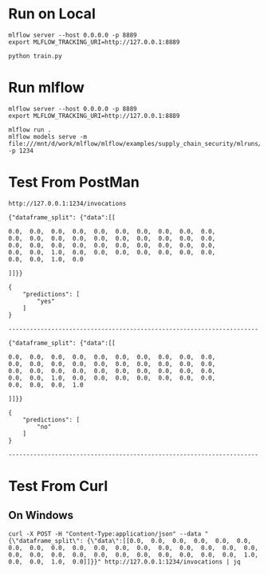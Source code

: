 # Run on Local
    mlflow server --host 0.0.0.0 -p 8889
    export MLFLOW_TRACKING_URI=http://127.0.0.1:8889

    python train.py

# Run mlflow

    mlflow server --host 0.0.0.0 -p 8889
    export MLFLOW_TRACKING_URI=http://127.0.0.1:8889
    
    mlflow run .
    mlflow models serve -m file:///mnt/d/work/mlflow/mlflow/examples/supply_chain_security/mlruns/0/2848e2593fc24c7cbcef69b5ad8ec148/artifacts/model -p 1234

# Test From PostMan


    http://127.0.0.1:1234/invocations

    {"dataframe_split": {"data":[[
    
    0.0,  0.0,  0.0,  0.0,  0.0,  0.0,  0.0,  0.0,  0.0,  0.0,  
    0.0,  0.0,  0.0,  0.0,  0.0,  0.0,  0.0,  0.0,  0.0,  0.0,  
    0.0,  0.0,  0.0,  0.0,  0.0,  0.0,  0.0,  0.0,  0.0,  0.0,
    0.0,  0.0,  1.0,  0.0,  0.0,  0.0,  0.0,  0.0,  0.0,  0.0,  
    0.0,  0.0,  1.0,  0.0
    
    ]]}}

    {
        "predictions": [
            "yes"
        ]
    }

    ----------------------------------------------------------------------

    {"dataframe_split": {"data":[[
    
    0.0,  0.0,  0.0,  0.0,  0.0,  0.0,  0.0,  0.0,  0.0,  0.0,  
    0.0,  0.0,  0.0,  0.0,  0.0,  0.0,  0.0,  0.0,  0.0,  0.0,  
    0.0,  0.0,  0.0,  0.0,  0.0,  0.0,  0.0,  0.0,  0.0,  0.0,
    0.0,  0.0,  1.0,  0.0,  0.0,  0.0,  0.0,  0.0,  0.0,  0.0,  
    0.0,  0.0,  0.0,  1.0
    
    ]]}}

    {
        "predictions": [
            "no"
        ]
    }

    ----------------------------------------------------------------------



# Test From Curl

## On Windows

    curl -X POST -H "Content-Type:application/json" --data "{\"dataframe_split\": {\"data\":[[0.0,  0.0,  0.0,  0.0,  0.0,  0.0,  0.0,  0.0,  0.0,  0.0,  0.0,  0.0,  0.0,  0.0,  0.0,  0.0,  0.0,  0.0,  0.0,  0.0,  0.0,  0.0,  0.0,  0.0,  0.0,  0.0,  0.0,  0.0,  0.0,  1.0,  0.0,  0.0,  1.0,  0.0]]}}" http://127.0.0.1:1234/invocations | jq


